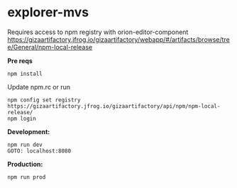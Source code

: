 # explorer-mvs

Requires access to npm registry with orion-editor-component
https://gizaartifactory.jfrog.io/gizaartifactory/webapp/#/artifacts/browse/tree/General/npm-local-release

**Pre reqs**
```
npm install
```
Update npm.rc or run 
```
npm config set registry https://gizaartifactory.jfrog.io/gizaartifactory/api/npm/npm-local-release/
npm login
```

**Development:**
```
npm run dev 
GOTO: localhost:8080
```
**Production:**
```
npm run prod
```